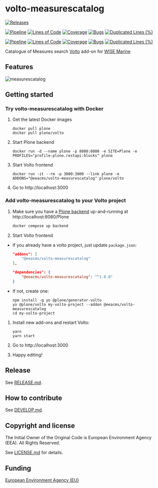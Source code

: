 # volto-measurescatalog

[![Releases](https://img.shields.io/github/v/release/eea/volto-measurescatalog)](https://github.com/eea/volto-measurescatalog/releases)

[![Pipeline](https://ci.eionet.europa.eu/buildStatus/icon?job=volto-addons%2Fvolto-measurescatalog%2Fmaster&subject=master)](https://ci.eionet.europa.eu/view/Github/job/volto-addons/job/volto-measurescatalog/job/master/display/redirect)
[![Lines of Code](https://sonarqube.eea.europa.eu/api/project_badges/measure?project=volto-measurescatalog-master&metric=ncloc)](https://sonarqube.eea.europa.eu/dashboard?id=volto-measurescatalog-master)
[![Coverage](https://sonarqube.eea.europa.eu/api/project_badges/measure?project=volto-measurescatalog-master&metric=coverage)](https://sonarqube.eea.europa.eu/dashboard?id=volto-measurescatalog-master)
[![Bugs](https://sonarqube.eea.europa.eu/api/project_badges/measure?project=volto-measurescatalog-master&metric=bugs)](https://sonarqube.eea.europa.eu/dashboard?id=volto-measurescatalog-master)
[![Duplicated Lines (%)](https://sonarqube.eea.europa.eu/api/project_badges/measure?project=volto-measurescatalog-master&metric=duplicated_lines_density)](https://sonarqube.eea.europa.eu/dashboard?id=volto-measurescatalog-master)

[![Pipeline](https://ci.eionet.europa.eu/buildStatus/icon?job=volto-addons%2Fvolto-measurescatalog%2Fdevelop&subject=develop)](https://ci.eionet.europa.eu/view/Github/job/volto-addons/job/volto-measurescatalog/job/develop/display/redirect)
[![Lines of Code](https://sonarqube.eea.europa.eu/api/project_badges/measure?project=volto-measurescatalog-develop&metric=ncloc)](https://sonarqube.eea.europa.eu/dashboard?id=volto-measurescatalog-develop)
[![Coverage](https://sonarqube.eea.europa.eu/api/project_badges/measure?project=volto-measurescatalog-develop&metric=coverage)](https://sonarqube.eea.europa.eu/dashboard?id=volto-measurescatalog-develop)
[![Bugs](https://sonarqube.eea.europa.eu/api/project_badges/measure?project=volto-measurescatalog-develop&metric=bugs)](https://sonarqube.eea.europa.eu/dashboard?id=volto-measurescatalog-develop)
[![Duplicated Lines (%)](https://sonarqube.eea.europa.eu/api/project_badges/measure?project=volto-measurescatalog-develop&metric=duplicated_lines_density)](https://sonarqube.eea.europa.eu/dashboard?id=volto-measurescatalog-develop)

Catalogue of Measures search [Volto](https://github.com/plone/volto) add-on for [WISE Marine](https://water.europa.eu/marine/state-of-europe-seas/marine-sectors-catalogue-of-measures/charts)

## Features

![measurescatalog
](https://github.com/eea/volto-measurescatalog/assets/20109479/11343590-bc0f-4b82-9020-0a356495c2a5)


## Getting started

### Try volto-measurescatalog with Docker

1. Get the latest Docker images

   ```
   docker pull plone
   docker pull plone/volto
   ```

1. Start Plone backend

   ```
   docker run -d --name plone -p 8080:8080 -e SITE=Plone -e PROFILES="profile-plone.restapi:blocks" plone
   ```

1. Start Volto frontend

   ```
   docker run -it --rm -p 3000:3000 --link plone -e ADDONS="@eeacms/volto-measurescatalog" plone/volto
   ```

1. Go to http://localhost:3000

### Add volto-measurescatalog to your Volto project

1. Make sure you have a [Plone backend](https://plone.org/download) up-and-running at http://localhost:8080/Plone

   ```Bash
   docker compose up backend
   ```

1. Start Volto frontend

- If you already have a volto project, just update `package.json`:

  ```JSON
  "addons": [
      "@eeacms/volto-measurescatalog"
  ],

  "dependencies": {
      "@eeacms/volto-measurescatalog": "^1.0.0"
  }
  ```

- If not, create one:

  ```
  npm install -g yo @plone/generator-volto
  yo @plone/volto my-volto-project --addon @eeacms/volto-measurescatalog
  cd my-volto-project
  ```

1. Install new add-ons and restart Volto:

   ```
   yarn
   yarn start
   ```

1. Go to http://localhost:3000

1. Happy editing!

## Release

See [RELEASE.md](https://github.com/eea/volto-addon-template/blob/master/RELEASE.md).

## How to contribute

See [DEVELOP.md](https://github.com/eea/volto-measurescatalog/blob/master/DEVELOP.md).

## Copyright and license

The Initial Owner of the Original Code is European Environment Agency (EEA).
All Rights Reserved.

See [LICENSE.md](https://github.com/eea/volto-measurescatalog/blob/master/LICENSE.md) for details.

## Funding

[European Environment Agency (EU)](http://eea.europa.eu)
